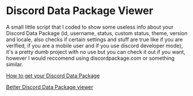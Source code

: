 # Discord Data Package Viewer
A small little script that I coded to show some useless info about your Discord Data Package (id, username, status, custom status, theme, version and locale, also checks if certain settings and stuff are true like if you are verified, if you are a mobile user and if you use discord developer mode), it's a pretty dumb project with no use but you can check it out if you want, however I would reccomend using discordpackage.com or something similar.

[How to get your Discord Data Package](https://support.discord.com/hc/en-us/articles/360004027692)

[Better Discord Data Package viewer](https://discordpackage.com)
